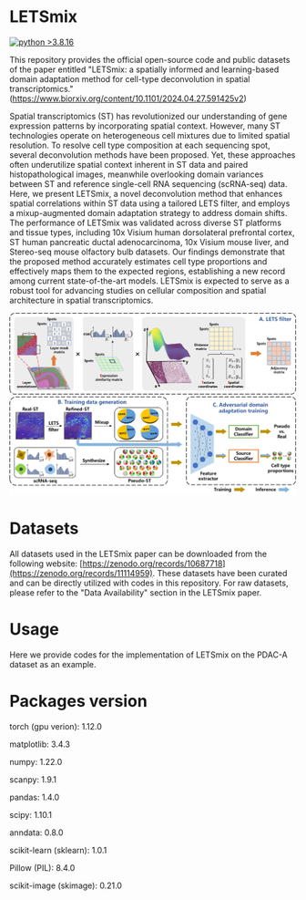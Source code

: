 
# LETSmix
[![python >3.8.16](https://img.shields.io/badge/python-3.8.16-brightgreen)](https://www.python.org/) 

This repository provides the official open-source code and public datasets of the paper entitled "LETSmix: a spatially informed and learning-based domain adaptation method for cell-type deconvolution in spatial transcriptomics." (https://www.biorxiv.org/content/10.1101/2024.04.27.591425v2)

Spatial transcriptomics (ST) has revolutionized our understanding of gene expression patterns by incorporating spatial context. However, many ST technologies operate on heterogeneous cell mixtures due to limited spatial resolution. To resolve cell type composition at each sequencing spot, several deconvolution methods have been proposed. Yet, these approaches often underutilize spatial context inherent in ST data and paired histopathological images, meanwhile overlooking domain variances between ST and reference single-cell RNA sequencing (scRNA-seq) data. Here, we present LETSmix, a novel deconvolution method that enhances spatial correlations within ST data using a tailored LETS filter, and employs a mixup-augmented domain adaptation strategy to address domain shifts. The performance of LETSmix was validated across diverse ST platforms and tissue types, including 10x Visium human dorsolateral prefrontal cortex, ST human pancreatic ductal adenocarcinoma, 10x Visium mouse liver, and Stereo-seq mouse olfactory bulb datasets. Our findings demonstrate that the proposed method accurately estimates cell type proportions and effectively maps them to the expected regions, establishing a new record among current state-of-the-art models. LETSmix is expected to serve as a robust tool for advancing studies on cellular composition and spatial architecture in spatial transcriptomics. 

<img src="method.png" width="800">

# Datasets

All datasets used in the LETSmix paper can be downloaded from the following website: [https://zenodo.org/records/10687718](https://zenodo.org/records/11114959). These datasets have been curated and can be directly utilized with codes in this repository. For raw datasets, please refer to the "Data Availability" section in the LETSmix paper.

# Usage

Here we provide codes for the implementation of LETSmix on the PDAC-A dataset as an example. 

# Packages version
torch (gpu verion): 1.12.0

matplotlib: 3.4.3

numpy: 1.22.0

scanpy: 1.9.1

pandas: 1.4.0

scipy: 1.10.1

anndata: 0.8.0

scikit-learn (sklearn): 1.0.1

Pillow (PIL): 8.4.0

scikit-image (skimage): 0.21.0
